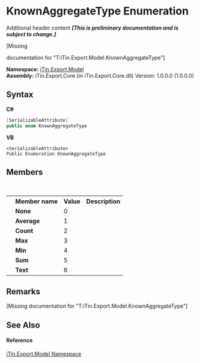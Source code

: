 # KnownAggregateType Enumeration
Additional header content _**\[This is preliminary documentation and is subject to change.\]**_

\[Missing <summary> documentation for "T:iTin.Export.Model.KnownAggregateType"\]

**Namespace:**&nbsp;<a href="ef57ffcc-e95e-b212-5a46-9aa6f5a3511f">iTin.Export.Model</a><br />**Assembly:**&nbsp;iTin.Export.Core (in iTin.Export.Core.dll) Version: 1.0.0.0 (1.0.0.0)

## Syntax

**C#**<br />
``` C#
[SerializableAttribute]
public enum KnownAggregateType
```

**VB**<br />
``` VB
<SerializableAttribute>
Public Enumeration KnownAggregateType
```


## Members
&nbsp;<table><tr><th></th><th>Member name</th><th>Value</th><th>Description</th></tr><tr><td /><td target="F:iTin.Export.Model.KnownAggregateType.None">**None**</td><td>0</td><td /></tr><tr><td /><td target="F:iTin.Export.Model.KnownAggregateType.Average">**Average**</td><td>1</td><td /></tr><tr><td /><td target="F:iTin.Export.Model.KnownAggregateType.Count">**Count**</td><td>2</td><td /></tr><tr><td /><td target="F:iTin.Export.Model.KnownAggregateType.Max">**Max**</td><td>3</td><td /></tr><tr><td /><td target="F:iTin.Export.Model.KnownAggregateType.Min">**Min**</td><td>4</td><td /></tr><tr><td /><td target="F:iTin.Export.Model.KnownAggregateType.Sum">**Sum**</td><td>5</td><td /></tr><tr><td /><td target="F:iTin.Export.Model.KnownAggregateType.Text">**Text**</td><td>6</td><td /></tr></table>

## Remarks
\[Missing <remarks> documentation for "T:iTin.Export.Model.KnownAggregateType"\]

## See Also


#### Reference
<a href="ef57ffcc-e95e-b212-5a46-9aa6f5a3511f">iTin.Export.Model Namespace</a><br />